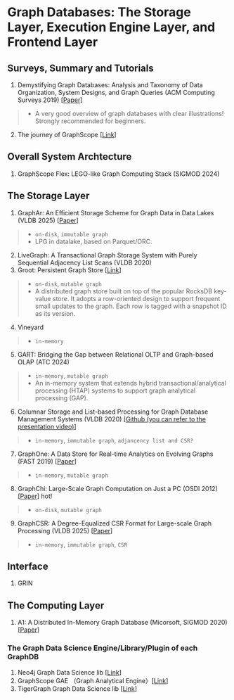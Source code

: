 # Graph Databases: The Storage Layer, Execution Engine Layer, and Frontend Layer 
## Surveys, Summary and Tutorials
1. Demystifying Graph Databases: Analysis and Taxonomy of Data Organization, System Designs, and Graph Queries (ACM Computing Surveys 2019) [[Paper](https://arxiv.org/pdf/1910.09017)]
> * A very good overview of graph databases with clear illustrations! Strongly recommended for beginners.
2. The journey of GraphScope [[Link](https://graphscope.io/journey/)]

## Overall System Archtecture
1. GraphScope Flex: LEGO-like Graph Computing Stack (SIGMOD 2024) 

## The Storage Layer
1. GraphAr: An Efficient Storage Scheme for Graph Data in Data Lakes (VLDB 2025) [[Paper](https://vldb.org/pvldb/volumes/18/paper/GraphAr%3A%20An%20Efficient%20Storage%20Scheme%20for%20Graph%20Data%20in%20Data%20Lakes)] 
> * `on-disk`, `immutable graph`
> * LPG in datalake, based on Parquet/ORC. 
2. LiveGraph: A Transactional Graph Storage System with Purely Sequential Adjacency List Scans (VLDB 2020) 
3. Groot: Persistent Graph Store [[Link](https://graphscope.io/docs/latest/storage_engine/groot)]
> * `on-disk`, `mutable graph`
> * A distributed graph store built on top of the popular RocksDB key-value store. It adopts a row-oriented design to support frequent small updates to the graph. Each row is tagged with a snapshot ID as its version.
4. Vineyard
> * `in-memory` 
5. GART: Bridging the Gap between Relational OLTP and Graph-based OLAP (ATC 2024)
> * `in-memory`, `mutable graph`
> * An in-memory system that extends hybrid transactional/analytical processing (HTAP) systems to support graph analytical processing (GAP).
6. Columnar Storage and List-based Processing for Graph Database Management Systems (VLDB 2020) [[Github (you can refer to the presentation video)](https://github.com/graphflow/graphflow-columnar-techniques?tab=readme-ov-file)]
> * `in-memory`, `immutable graph`, `adjancency list and CSR?`
7. GraphOne: A Data Store for Real-time Analytics on Evolving Graphs (FAST 2019) [[Paper](https://www.usenix.org/conference/fast19/presentation/kumar)]
> * `in-memory`, `mutable graph`
8. GraphChi: Large-Scale Graph Computation on Just a PC (OSDI 2012) [[Paper](https://www.usenix.org/system/files/conference/osdi12/osdi12-final-126.pdf)] hot!
> * `on-disk`, `mutable graph`
9. GraphCSR: A Degree-Equalized CSR Format for Large-scale Graph Processing (VLDB 2025) [[Paper](https://vldb.org/pvldb/volumes/18/paper/GraphCSR%3A%20A%20Degree-Equalized%20CSR%20Format%20for%20Large-scale%20Graph%20Processing)]
> * `in-memory`, `immutable graph`, `CSR`
  
## Interface
1. GRIN

## The Computing Layer
1. A1: A Distributed In-Memory Graph Database (Micorsoft, SIGMOD 2020) [[Paper](https://arxiv.org/pdf/2004.05712)]

### The Graph Data Science Engine/Library/Plugin of each GraphDB
1. Neo4j Graph Data Science lib [[Link](https://neo4j.com/docs/graph-data-science/current/algorithms/)]
2. GraphScope GAE （Graph Analytical Engine）[[Link](https://graphscope.io/docs/analytical_engine/builtin_algorithms)]
3. TigerGraph Graph Data Science lib [[Link](https://docs.tigergraph.com/graph-ml/3.10/intro/)]
